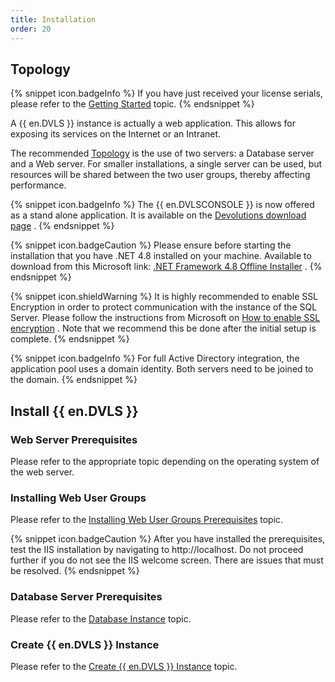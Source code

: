 ```yaml
---
title: Installation
order: 20
---
```

## Topology 
{% snippet icon.badgeInfo %} 
If you have just received your license serials, please refer to the [Getting Started](/server/getting-started/) topic. 
{% endsnippet %}
 
A {{ en.DVLS }} instance is actually a web application. This allows for exposing its services on the Internet or an Intranet.  

The recommended [Topology](/server/overview/topologies/) is the use of two servers: a Database server and a Web server. For smaller installations, a single server can be used, but resources will be shared between the two user groups, thereby affecting performance.  

{% snippet icon.badgeInfo %} 
The {{ en.DVLSCONSOLE }} is now offered as a stand alone application. It is available on the [Devolutions download page](https://server.devolutions.net/home/download) . 
{% endsnippet %}
 
{% snippet icon.badgeCaution %} 
Please ensure before starting the installation that you have .NET 4.8 installed on your machine. Available to download from this Microsoft link: [.NET Framework 4.8 Offline Installer](https://api.devolutions.net/redirection/a2ad328a-b3a3-4e04-977a-a3e8681f00dc) . 
{% endsnippet %}
 
{% snippet icon.shieldWarning %} 
It is highly recommended to enable SSL Encryption in order to protect communication with the instance of the SQL Server. Please follow the instructions from Microsoft on [How to enable SSL encryption](http://support.microsoft.com/kb/316898) . Note that we recommend this be done after the initial setup is complete. 
{% endsnippet %}
 
{% snippet icon.badgeInfo %} 
For full Active Directory integration, the application pool uses a domain identity. Both servers need to be joined to the domain. 
{% endsnippet %}
 
## Install {{ en.DVLS }} 

### Web Server Prerequisites 

Please refer to the appropriate topic depending on the operating system of the web server. 

### Installing Web User Groups 

Please refer to the [Installing Web User Groups Prerequisites](/server/installation/installing-web-server-prerequisites/) topic. 

{% snippet icon.badgeCaution %} 
After you have installed the prerequisites, test the IIS installation by navigating to http<area>://localhost. Do not proceed further if you do not see the IIS welcome screen. There are issues that must be resolved. 
{% endsnippet %}
 
### Database Server Prerequisites  

Please refer to the [Database Instance](/server/installation/database-instance/) topic. 

### Create {{ en.DVLS }} Instance 

Please refer to the [Create {{ en.DVLS }} Instance](/server/installation/create-server-instance/) topic. 

